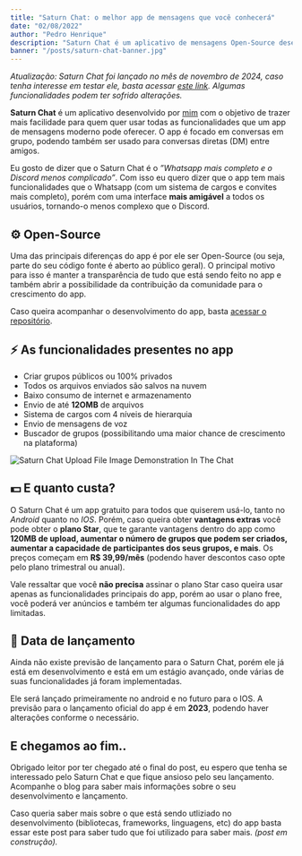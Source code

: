 ```yaml
---
title: "Saturn Chat: o melhor app de mensagens que você conhecerá"
date: "02/08/2022"
author: "Pedro Henrique"
description: "Saturn Chat é um aplicativo de mensagens Open-Source desenvolvido pensando na usabilidade, performance e privacidade do usuário."
banner: "/posts/saturn-chat-banner.jpg"
---
```


_Atualização: Saturn Chat foi lançado no mês de novembro de 2024, caso tenha interesse em testar ele, basta acessar [este link](https://play.google.com/store/apps/details?id=com.flowapps.saturnchat). Algumas funcionalidades podem ter sofrido alterações._

**Saturn Chat** é um aplicativo desenvolvido por [mim](/) com o objetivo de trazer mais facilidade para quem quer usar todas as funcionalidades que um app de mensagens moderno pode oferecer. O app é focado em conversas em grupo, podendo também ser usado para conversas diretas (DM) entre amigos.

Eu gosto de dizer que o Saturn Chat é o _”Whatsapp mais completo e o Discord menos complicado”_. Com isso eu quero dizer que o app tem mais funcionalidades que o Whatsapp (com um sistema de cargos e convites mais completo), porém com uma interface **mais amigável** a todos os usuários, tornando-o menos complexo que o Discord.

## ⚙ Open-Source

Uma das principais diferenças do app é por ele ser Open-Source (ou seja, parte do seu código fonte é aberto ao público geral). O principal motivo para isso é manter a transparência de tudo que está sendo feito no app e também abrir a possibilidade da contribuição da comunidade para o crescimento do app.

Caso queira acompanhar o desenvolvimento do app, basta [acessar o repositório](https://github.com/flow-apps/saturn-chat-mobile/).

## ⚡ As funcionalidades presentes no app

- Criar grupos públicos ou 100% privados
- Todos os arquivos enviados são salvos na nuvem
- Baixo consumo de internet e armazenamento
- Envio de até **12OMB** de arquivos
- Sistema de cargos com 4 níveis de hierarquia
- Envio de mensagens de voz
- Buscador de grupos (possibilitando uma maior chance de crescimento na plataforma)

![Saturn Chat Upload File Image Demonstration In The Chat](/posts/saturn-chat-upload-file.jpeg)

## 💵 E quanto custa?

O Saturn Chat é um app gratuito para todos que quiserem usá-lo, tanto no _Android_ quanto no _IOS_. Porém, caso queira obter **vantagens extras** você pode obter o **plano Star**, que te garante vantagens dentro do app como **120MB de upload, aumentar o número de grupos que podem ser criados, aumentar a capacidade de participantes dos seus grupos, e mais**. Os preços começam em **R$ 39,99/mês** (podendo haver descontos caso opte pelo plano trimestral ou anual).

Vale ressaltar que você **não precisa** assinar o plano Star caso queira usar apenas as funcionalidades principais do app, porém ao usar o plano free, você poderá ver anúncios e também ter algumas funcionalidades do app limitadas.

## 📅 Data de lançamento

Ainda não existe previsão de lançamento para o Saturn Chat, porém ele já está em desenvolvimento e está em um estágio avançado, onde várias de suas funcionalidades já foram implementadas.

Ele será lançado primeiramente no android e no futuro para o IOS. A previsão para o lançamento oficial do app é em **2023**, podendo haver alterações conforme o necessário.

## E chegamos ao fim..

Obrigado leitor por ter chegado até o final do post, eu espero que tenha se interessado pelo Saturn Chat e que fique ansioso pelo seu lançamento. Acompanhe o blog para saber mais informações sobre o seu desenvolvimento e lançamento.

Caso queria saber mais sobre o que está sendo utliziado no desenvolvimento (bibliotecas, frameworks, linguagens, etc) do app basta essar este post para saber tudo que foi utilizado para saber mais. _(post em construção)._
